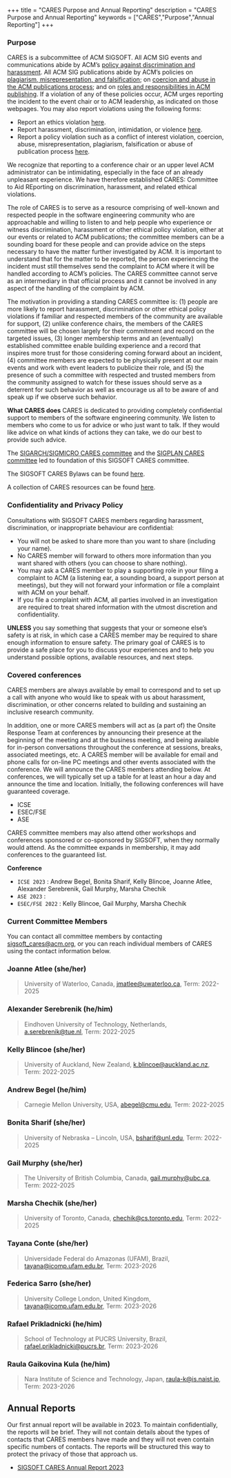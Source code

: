 +++
title = "CARES Purpose and Annual Reporting"
description = "CARES Purpose and Annual Reporting"
keywords = ["CARES","Purpose","Annual Reporting"]
+++


### Purpose 
CARES is a subcommittee of ACM SIGSOFT. All ACM SIG events and communications abide by ACM’s [policy against discrimination and harassment](https://www.acm.org/special-interest-groups/volunteer-resources/officers-manual/policy-against-discrimination-and-harassment). All ACM SIG publications abide by ACM’s policies on [plagiarism, misrepresentation, and falsification](https://www.acm.org/publications/policies/plagiarism-overview); on [coercion and abuse in the ACM publications process](https://www.acm.org/publications/policies/coercion-and-abuse); and on [roles and responsibilities in ACM publishing](https://www.acm.org/publications/policies/roles-and-responsibilities). If a violation of any of these policies occur, ACM urges reporting the incident to the event chair or to ACM leadership, as indicated on those webpages. You may also report violations using the following forms:

* Report an ethics violation [here](https://services.acm.org/ethics/report.cfm).
* Report harassment, discrimination, intimidation, or violence [here](https://services.acm.org/harass/harassForm.cfm).
* Report a policy violation such as a conflict of interest violation, coercion, abuse, misrepresentation, plagiarism, falsification or abuse of publication process [here](https://services.acm.org/policy_violations/policy.cfm).

We recognize that reporting to a conference chair or an upper level ACM administrator can be intimidating, especially in the face of an already unpleasant experience. We have therefore established CARES: Committee to Aid REporting on discrimination, harassment, and related ethical violations.

The role of CARES is to serve as a resource comprising of well-known and respected people in the software engineering community who are approachable and willing to listen to and help people who experience or witness discrimination, harassment or other ethical policy violation, either at our events or related to ACM publications; the committee members can be a sounding board for these people and can provide advice on the steps necessary to have the matter further investigated by ACM. It is important to understand that for the matter to be reported, the person experiencing the incident must still themselves send the complaint to ACM where it will be handled according to ACM’s policies. The CARES committee cannot serve as an intermediary in that official process and it cannot be involved in any aspect of the handling of the complaint by ACM.

The motivation in providing a standing CARES committee is: (1) people are more likely to report harassment, discrimination or other ethical policy violations if familiar and respected members of the community are available for support, (2) unlike conference chairs, the members of the CARES committee will be chosen largely for their commitment and record on the targeted issues, (3) longer membership terms and an (eventually) established committee enable building experience and a record that inspires more trust for those considering coming forward about an incident, (4) committee members are expected to be physically present at our main events and work with event leaders to publicize their role, and (5) the presence of such a committee with respected and trusted members from the community assigned to watch for these issues should serve as a deterrent for such behavior as well as encourage us all to be aware of and speak up if we observe such behavior.

__What CARES does__ CARES is dedicated to providing completely confidential support to members of the software engineering community. We listen to members who come to us for advice or who just want to talk. If they would like advice on what kinds of actions they can take, we do our best to provide such advice.

The [SIGARCH/SIGMICRO CARES committee](https://www.sigarch.org/benefit/cares/) and the [SIGPLAN CARES committee](https://www.sigplan.org/Cares/) led to foundation of this SIGSOFT CARES committee.

The SIGSOFT CARES Bylaws can be found [here](https://acmsigsoft.github.io/cares/bylaws/).

A collection of CARES resources can be found [here](https://acmsigsoft.github.io/cares/resources/).

### Confidentiality and Privacy Policy

Consultations with SIGSOFT CARES members regarding harassment, discrimination, or inappropriate behaviour are confidential:
* You will not be asked to share more than you want to share (including your name).
* No CARES member will forward to others more information than you want shared with others (you can choose to share nothing).
* You may ask a CARES member to play a supporting role in your filing a complaint to ACM (a listening ear, a sounding board, a support person at meetings), but they will not forward your information or file a complaint with ACM on your behalf. 
* If you file a complaint with ACM, all parties involved in an investigation are required to treat shared information with the utmost discretion and confidentiality.

**UNLESS** you say something that suggests that your or someone else’s safety is at risk, in which case a CARES member may be required to share enough information to ensure safety. The primary goal of CARES is to provide a safe place for you to discuss your experiences and to help you understand possible options, available resources, and next steps.


### Covered conferences
CARES members are always available by email to correspond and to set up a call with anyone who would like to speak with us about harassment, discrimination, or other concerns related to building and sustaining an inclusive research community.

In addition, one or more CARES members will act as (a part of) the Onsite Response Team at conferences by announcing their presence at the beginning of the meeting and at the business meeting, and being available for in-person conversations throughout the conference at sessions, breaks, associated meetings, etc. A CARES member will be available for email and phone calls for on-line PC meetings and other events associated with the conference. We will announce the CARES members attending below. At conferences, we will typically set up a table for at least an hour a day and announce the time and location. Initially, the following conferences will have guaranteed coverage.

* ICSE
* ESEC/FSE
* ASE

CARES committee members may also attend other workshops and conferences sponsored or co-sponsored by SIGSOFT, when they normally would attend. As the committee expands in membership, it may add conferences to the guaranteed list.

**Conference**  
- `ICSE 2023`     : Andrew Begel, Bonita Sharif, Kelly Blincoe, Joanne Atlee, Alexander Serebrenik, Gail Murphy, Marsha Chechik 
- `ASE 2023`      : 
- `ESEC/FSE 2022` : Kelly Blincoe, Gail Murphy, Marsha Chechik

### Current Committee Members
You can contact all committee members by contacting sigsoft_cares@acm.org, or you can reach individual members of CARES using the contact information below.

### Joanne Atlee (she/her)

> University of Waterloo, Canada,  jmatlee@uwaterloo.ca, Term: 2022-2025

### Alexander Serebrenik (he/him)

> Eindhoven University of Technology, Netherlands, a.serebrenik@tue.nl, Term: 2022-2025 

### Kelly Blincoe (she/her)

> University of Auckland, New Zealand, k.blincoe@auckland.ac.nz, Term: 2022-2025

### Andrew Begel (he/him)

> Carnegie Mellon University, USA, abegel@cmu.edu, Term: 2022-2025

### Bonita Sharif (she/her)

> University of Nebraska – Lincoln, USA, bsharif@unl.edu, Term: 2022-2025

### Gail Murphy (she/her)

> The University of British Columbia, Canada, gail.murphy@ubc.ca, Term: 2022-2025

### Marsha Chechik (she/her)

> University of Toronto, Canada, chechik@cs.toronto.edu, Term: 2022-2025

### Tayana Conte (she/her)

> Universidade Federal do Amazonas (UFAM), Brazil, tayana@icomp.ufam.edu.br, Term: 2023-2026

### Federica Sarro (she/her)

> University College London, United Kingdom, tayana@icomp.ufam.edu.br, Term: 2023-2026

### Rafael Prikladnicki (he/him)

> School of Technology at PUCRS University, Brazil, rafael.prikladnicki@pucrs.br, Term: 2023-2026

### Raula Gaikovina Kula (he/him)

> Nara Institute of Science and Technology, Japan, raula-k@is.naist.jp, Term: 2023-2026

## Annual Reports
Our first annual report will be available in 2023. To maintain confidentially, the reports will be brief. They will not contain details about the types of contacts that CARES members have made and they will not even contain specific numbers of contacts. The reports will be structured this way to protect the privacy of those that approach us.
- [SIGSOFT CARES Annual Report 2023](files/AR2023.pdf)
